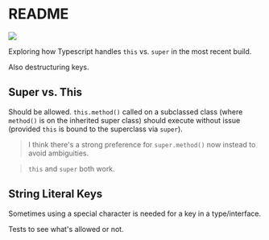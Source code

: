 # README

[![](https://img.shields.io/badge/typescript-lang-blue.svg)](https://www.typescriptlang.org/)

Exploring how Typescript handles `this` vs. `super` in the most recent build.

Also destructuring keys.

## Super vs. This

Should be allowed. `this.method()` called on a subclassed class (where `method()` is on the inherited super class) should execute without issue (provided `this` is bound to the superclass via `super`).

> I think there's a strong preference for `super.method()` now instead to avoid ambiguities.

> `this` and `super` both work.

## String Literal Keys

Sometimes using a special character is needed for a key in a type/interface. 

Tests to see what's allowed or not.